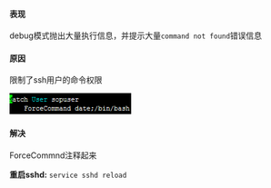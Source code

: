 #### 表现
debug模式抛出大量执行信息，并提示大量`command not found`错误信息

#### 原因
限制了ssh用户的命令权限

![](/assets/ssh_user_forbid.png)

#### 解决
ForceCommnd注释起来

**重启sshd:**
`service sshd reload`